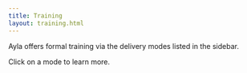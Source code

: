 ```yaml
---
title: Training
layout: training.html
---
```


Ayla offers formal training via the delivery modes listed in the sidebar.

Click on a mode to learn more.

